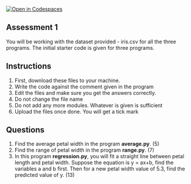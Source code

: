 [![Open in Codespaces](https://classroom.github.com/assets/launch-codespace-f4981d0f882b2a3f0472912d15f9806d57e124e0fc890972558857b51b24a6f9.svg)](https://classroom.github.com/open-in-codespaces?assignment_repo_id=9657192)
 ## Assessment 1
 You will be working with the dataset provided - iris.csv for all the three programs. The initial starter code is given for three programs. <br>
 ## Instructions
 1. First, download these files to your machine.
 2. Write the code against the comment given in the program
 3. Edit the files and make sure you get the answers correctly.
 4. Do not change the file name 
 5. Do not add any more modules. Whatever is given is sufficient
 6. Upload the files once done. You will get a tick mark
 
 ## Questions
 1. Find the average petal width in the program __average.py__. (5)
 2. Find the range of petal width in the program __range.py__. (7)
 3. In this program __regression.py__, you will fit a straight line between petal length and petal width. Suppose the equation is y = ax+b, find the variables a and b first. Then for a new petal width value of 5.3, find the predicted value of y. (13)
